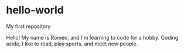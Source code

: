 # hello-world
My first repository

Hello! My name is Romeo, and I'm learning to code for a hobby.
Coding aside, I like to read, play sports, and meet new people.
